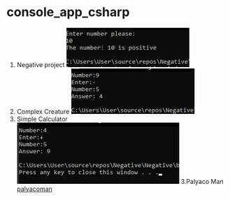 # console_app_csharp

1. Negative project ![Negative project](positive.png)
2. Complex Creature  ![Complex Creature](answer.png)
3. Simple Calculator ![Simple Calculator](simple_calculator.png)
3.Palyaco Man [palyacoman](palyacoman.png)

